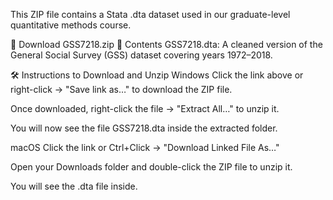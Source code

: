 This ZIP file contains a Stata .dta dataset used in our graduate-level quantitative methods course.

🔗 Download GSS7218.zip
🧾 Contents
GSS7218.dta: A cleaned version of the General Social Survey (GSS) dataset covering years 1972–2018.

🛠️ Instructions to Download and Unzip
Windows
Click the link above or right-click → "Save link as…" to download the ZIP file.

Once downloaded, right-click the file → "Extract All…" to unzip it.

You will now see the file GSS7218.dta inside the extracted folder.

macOS
Click the link or Ctrl+Click → "Download Linked File As…"

Open your Downloads folder and double-click the ZIP file to unzip it.

You will see the .dta file inside.
